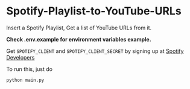 # Spotify-Playlist-to-YouTube-URLs
Insert a Spotify Playlist, Get a list of YouTube URLs from it.

**Check .env.example for environment variables example.**

Get `SPOTIFY_CLIENT` and `SPOTIFY_CLIENT_SECRET` by signing up at [Spotify Developers](https://developer.spotify.com/)

To run this, just do 
```bash
python main.py
```

